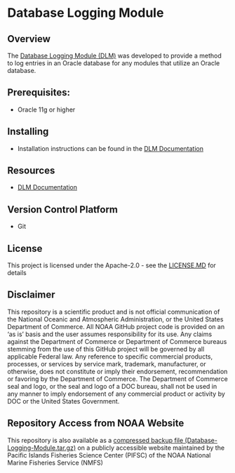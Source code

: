 # Database Logging Module

## Overview
The [Database Logging Module (DLM)](https://github.com/PIFSC-NMFS-NOAA/Database-Logging-Module) was developed to provide a method to log entries in an Oracle database for any modules that utilize an Oracle database.

## Prerequisites:
- Oracle 11g or higher

## Installing
- Installation instructions can be found in the [DLM Documentation](./docs/Database%20Logging%20Module%20Documentation.MD#database_setup)

## Resources
- [DLM Documentation](./docs/Database%20Logging%20Module%20Documentation.MD)

## Version Control Platform
- Git

## License
This project is licensed under the Apache-2.0 - see the [LICENSE.MD](./LICENSE.MD) for details

## Disclaimer
This repository is a scientific product and is not official communication of the National Oceanic and Atmospheric Administration, or the United States Department of Commerce. All NOAA GitHub project code is provided on an ‘as is’ basis and the user assumes responsibility for its use. Any claims against the Department of Commerce or Department of Commerce bureaus stemming from the use of this GitHub project will be governed by all applicable Federal law. Any reference to specific commercial products, processes, or services by service mark, trademark, manufacturer, or otherwise, does not constitute or imply their endorsement, recommendation or favoring by the Department of Commerce. The Department of Commerce seal and logo, or the seal and logo of a DOC bureau, shall not be used in any manner to imply endorsement of any commercial product or activity by DOC or the United States Government.

## Repository Access from NOAA Website
This repository is also available as a [compressed backup file (Database-Logging-Module.tar.gz)](https://pifsc-xfer.irc.noaa.gov/gitxfer/Database-Logging-Module.tar.gz) on a publicly accessible website maintained by the Pacific Islands Fisheries Science Center (PIFSC) of the NOAA National Marine Fisheries Service (NMFS)
